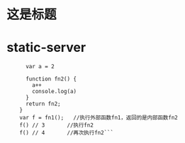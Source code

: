 这是标题
=======
# static-server
```function fn1() {
      var a = 2

      function fn2() {
        a++
        console.log(a)
      }
      return fn2;
    }
    var f = fn1();   //执行外部函数fn1，返回的是内部函数fn2
    f() // 3       //执行fn2
    f() // 4       //再次执行fn2```
